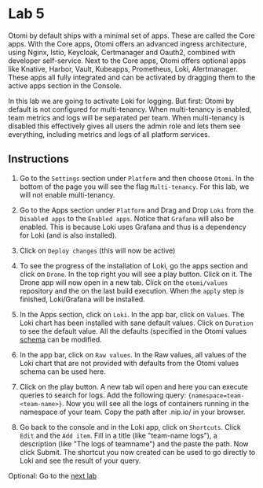 # Lab 5

Otomi by default ships with a minimal set of apps. These are called the Core apps. With the Core apps, Otomi offers an advanced ingress architecture, using Nginx, Istio, Keycloak, Certmanager and Oauth2, combined with developer self-service. Next to the Core apps, Otomi offers optional apps like Knative, Harbor, Vault, Kubeapps, Prometheus, Loki, Alertmanager. These apps all fully integrated and can be activated by dragging them to the active apps section in the Console.

In this lab we are going to activate Loki for logging. But first: Otomi by default is not configured for multi-tenancy. When multi-tenancy is enabled, team metrics and logs will be separated per team. When multi-tenancy is disabled this effectively gives all users the admin role and lets them see everything, including metrics and logs of all platform services.

## Instructions

1. Go to the `Settings` section under `Platform` and then choose `Otomi`. In the bottom of the page you will see the flag `Multi-tenancy`. For this lab, we will not enable multi-tenancy.

2. Go to the Apps section under `Platform` and Drag and Drop `Loki` from the `Disabled apps` to the `Enabled apps`. Notice that `Grafana` will also be enabled. This is because Loki uses Grafana and thus is a dependency for Loki (and is also installed).

3. Click on `Deploy changes` (this will now be active)

4. To see the progress of the installation of Loki, go the apps section and click on `Drone`. In the top right you will see a play button. Click on it. The Drone app will now open in a new tab. Click on the `otomi/values` repository and the on the last build execution. When the `apply` step is finished, Loki/Grafana will be installed.

5. In the Apps section, click on `Loki`. In the app bar, click on `Values`. The Loki chart has been installed with sane default values. Click on `Duration` to see the default value. All the defaults (specified in the Otomi values [schema](https://github.com/redkubes/otomi-core/blob/master/values-schema.yaml) can be modified.

6. In the app bar, click on `Raw values`. In the Raw values, all values of the Loki chart that are not provided with defaults from the Otomi values schema can be used here.

7. Click on the play button. A new tab wil open and here you can execute queries to search for logs. Add the following query: `{namespace=team-<team-name>}`. Now you will see all the logs of containers running in the namespace of your team. Copy the path after .nip.io/ in your browser.

7. Go back to the console and in the Loki app, click on `Shortcuts`. Click `Edit` and the `Add item`. Fill in a title (like "team-name logs"), a description (like "The logs of teamname") and the paste the path. Now click Submit. The shortcut you now created can be used to go directly to Loki and see the result of your query.


Optional: Go to the [next lab](../6_knative/README.md)